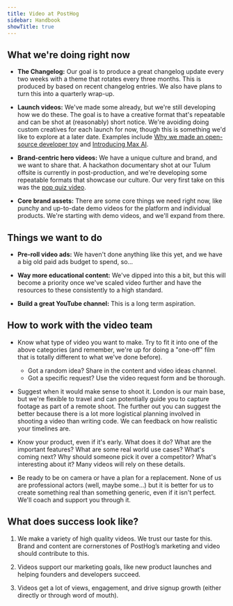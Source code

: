 ```yaml
---
title: Video at PostHog
sidebar: Handbook
showTitle: true
---
```


## What we're doing right now

- **The Changelog:** Our goal is to produce a great changelog update every two weeks with a theme that rotates every three months. This is produced by <TeamMember name="Jordo Dibb" photo /> based on recent changelog entries. We also have plans to turn this into a quarterly wrap-up.

- **Launch videos:** We've made some already, but we're still developing how we do these. The goal is to have a creative format that's repeatable and can be shot at (reasonably) short notice. We're avoiding doing custom creatives for each launch for now, though this is something we'd like to explore at a later date. Examples include [Why we made an open-source developer toy](https://www.youtube.com/watch?v=lqeD2vvAA4w&t=17s) and [Introducing Max AI](https://www.youtube.com/watch?v=p7Iculwh7q8).

- **Brand-centric hero videos:** We have a unique culture and brand, and we want to share that. A hackathon documentary shot at our Tulum offsite is currently in post-production, and we're developing some repeatable formats that showcase our culture. Our very first take on this was the [pop quiz video](https://www.youtube.com/watch?v=QeU5MmpqBg0).

- **Core brand assets:** There are some core things we need right now, like punchy and up-to-date demo videos for the platform and individual products. We're starting with demo videos, and we'll expand from there.

## Things we want to do

- **Pre-roll video ads:** We haven't done anything like this yet, and we have a big old paid ads budget to spend, so...

- **Way more educational content:** We've dipped into this a bit, but this will become a priority once we've scaled video further and have the resources to these consistently to a high standard.

- **Build a great YouTube channel:** This is a long term aspiration.

## How to work with the video team

- Know what type of video you want to make. Try to fit it into one of the above categories (and remember, we're up for doing a "one-off" film that is totally different to what we've done before). 
  - Got a random idea? Share in the <PrivateLink url="https://app.slack.com/client/TSS5W8YQZ/C01FHN8DNN6">content and video ideas channel</PrivateLink>. 
  - Got a specific request? Use the <PrivateLink url="https://github.com/PostHog/company-internal/issues/new?template=video-request-form.yaml">video request form</PrivateLink> and be thorough.

- Suggest when it would make sense to shoot it. London is our main base, but we're flexible to travel and can potentially guide you to capture footage as part of a remote shoot. The further out you can suggest the better because there is a lot more logistical planning involved in shooting a video than writing code. We can feedback on how realistic your timelines are.

- Know your product, even if it's early. What does it do? What are the important features? What are some real world use cases? What's coming next? Why should someone pick it over a competitor? What's interesting about it? Many videos will rely on these details.

- Be ready to be on camera or have a plan for a replacement. None of us are professional actors (well, maybe some...) but it is better for us to create something real than something generic, even if it isn't perfect. We'll coach and support you through it.

## What does success look like?

1. We make a variety of high quality videos. We trust our taste for this. Brand and content are cornerstones of PostHog’s marketing and video should contribute to this.

2. Videos support our marketing goals, like new product launches and helping founders and developers succeed.

3. Videos get a lot of views, engagement, and drive signup growth (either directly or through word of mouth).